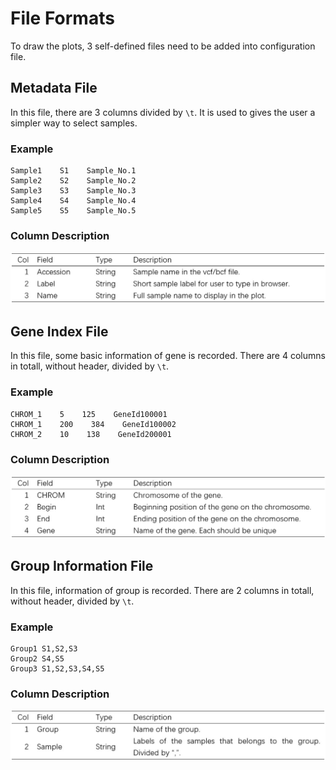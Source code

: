 # File Formats

To draw the plots, 3 self-defined files need to be added into configuration file.

## Metadata File

In this file, there are 3 columns divided by `\t`. It is used to gives the user a simpler way to select samples.

### Example

```
Sample1    S1    Sample_No.1
Sample2    S2    Sample_No.2
Sample3    S3    Sample_No.3
Sample4    S4    Sample_No.4
Sample5    S5    Sample_No.5
```

### Column Description

![](./content/img/Config-1.jpg)

## Gene Index File

In this file, some basic information of gene is recorded. There are 4 columns in totall, without header, divided by `\t`.

### Example

```
CHROM_1    5    125    GeneId100001
CHROM_1    200    384    GeneId100002
CHROM_2    10    138    GeneId200001
```

### Column Description

![](./content/img/Config-2.jpg)

## Group Information File

In this file, information of group is recorded. There are 2 columns in totall, without header, divided by `\t`.

### Example

```
Group1 S1,S2,S3
Group2 S4,S5
Group3 S1,S2,S3,S4,S5
```

### Column Description

![](./content/img/Config-3.jpg)
